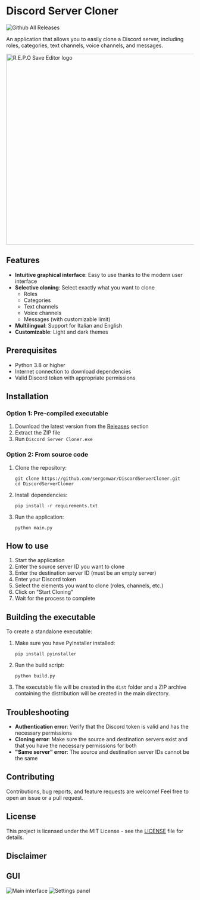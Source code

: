 # Discord Server Cloner
![Github All Releases](https://img.shields.io/github/downloads/seregonwar/DiscordServerCloner/total.svg)


An application that allows you to easily clone a Discord server, including roles, categories, text channels, voice channels, and messages.


<img  src="https://github.com/seregonwar/DiscordServerCloner/blob/main/src/interface/assets/discord_logo.png" alt="R.E.P.O Save Editor logo" width="512">

## Features

- **Intuitive graphical interface**: Easy to use thanks to the modern user interface
- **Selective cloning**: Select exactly what you want to clone
  - Roles
  - Categories
  - Text channels
  - Voice channels
  - Messages (with customizable limit)
- **Multilingual**: Support for Italian and English
- **Customizable**: Light and dark themes


## Prerequisites

- Python 3.8 or higher
- Internet connection to download dependencies
- Valid Discord token with appropriate permissions

## Installation

### Option 1: Pre-compiled executable

1. Download the latest version from the [Releases](https://github.com/seregonwar/DiscordServerCloner/releases) section
2. Extract the ZIP file
3. Run `Discord Server Cloner.exe`

### Option 2: From source code

1. Clone the repository:
   ```
   git clone https://github.com/sergonwar/DiscordServerCloner.git
   cd DiscordServerCloner
   ```

2. Install dependencies:
   ```
   pip install -r requirements.txt
   ```

3. Run the application:
   ```
   python main.py
   ```

## How to use

1. Start the application
2. Enter the source server ID you want to clone
3. Enter the destination server ID (must be an empty server)
4. Enter your Discord token
5. Select the elements you want to clone (roles, channels, etc.)
6. Click on "Start Cloning"
7. Wait for the process to complete

## Building the executable

To create a standalone executable:

1. Make sure you have PyInstaller installed:
   ```
   pip install pyinstaller
   ```

2. Run the build script:
   ```
   python build.py
   ```

3. The executable file will be created in the `dist` folder and a ZIP archive containing the distribution will be created in the main directory.

## Troubleshooting

- **Authentication error**: Verify that the Discord token is valid and has the necessary permissions
- **Cloning error**: Make sure the source and destination servers exist and that you have the necessary permissions for both
- **"Same server" error**: The source and destination server IDs cannot be the same

## Contributing

Contributions, bug reports, and feature requests are welcome! Feel free to open an issue or a pull request.

## License

This project is licensed under the MIT License - see the [LICENSE](LICENSE) file for details.

## Disclaimer


## GUI
![Main interface](https://github.com/user-attachments/assets/9a417fd9-cb31-4a1f-8ff1-be0a5dd6b352)
![Settings panel](https://github.com/user-attachments/assets/b6dd3177-e82f-4279-8d7a-7ba1d8e18cea)

